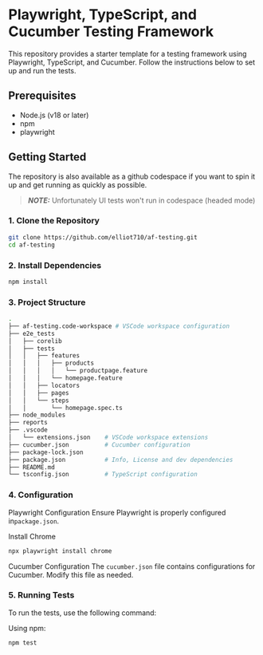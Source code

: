 # Playwright, TypeScript, and Cucumber Testing Framework

This repository provides a starter template for a testing framework using Playwright, TypeScript, and Cucumber. Follow the instructions below to set up and run the tests.

## Prerequisites

- Node.js (v18 or later)
- npm
- playwright

## Getting Started


The repository is also available as a github codespace if you want to spin it up and get running as quickly as possible.
> **_NOTE:_**  Unfortunately UI tests won't run in codespace (headed mode)

### 1. Clone the Repository

```bash
git clone https://github.com/elliot710/af-testing.git
cd af-testing
```

### 2. Install Dependencies

```bash
npm install
```

### 3. Project Structure

```bash
.
├── af-testing.code-workspace # VSCode workspace configuration
├── e2e_tests
│   ├── corelib
│   ├── tests
│   │   ├── features
│   │   │   ├── products
│   │   │   │   └── productpage.feature
│   │   │   └── homepage.feature
│   │   ├── locators
│   │   ├── pages
│   │   └── steps
│   │       └── homepage.spec.ts
├── node_modules
├── reports
├── .vscode
│   └── extensions.json    # VSCode workspace extensions
├── cucumber.json          # Cucumber configuration
├── package-lock.json
├── package.json           # Info, License and dev dependencies
├── README.md
└── tsconfig.json          # TypeScript configuration

```

### 4. Configuration

Playwright Configuration
Ensure Playwright is properly configured in`package.json`.

Install Chrome

```bash
npx playwright install chrome
```

Cucumber Configuration
The `cucumber.json` file contains configurations for Cucumber. Modify this file as needed.


### 5. Running Tests
To run the tests, use the following command:

Using npm:

```bash
npm test
```